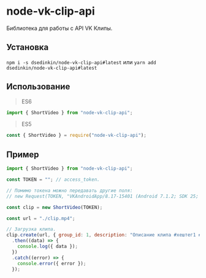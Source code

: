 # node-vk-clip-api

Библиотека для работы с API VK Клипы.

## Установка

`npm i -s dsedinkin/node-vk-clip-api#latest` или `yarn add dsedinkin/node-vk-clip-api#latest`

## Использование

> ES6

```js
import { ShortVideo } from "node-vk-clip-api";
```

> ES5

```js
const { ShortVideo } = require("node-vk-clip-api");
```

## Пример

```js
import { ShortVideo } from "node-vk-clip-api";

const TOKEN = ""; // access_token.

// Помимо токена можно передавать другие поля:
// new Request(TOKEN, "VKAndroidApp/8.17-15401 (Android 7.1.2; SDK 25; armeabi-v7a; google G011A; zh; 1280x720)");

const clip = new ShortVideo(TOKEN);

const url = "./clip.mp4";

// Загрузка клипа.
clip.create(url, { group_id: 1, description: "Описание клипа #хештег1 #хештег2", wallpost: 1 })
  .then((data) => {
    console.log({ data });
  })
  .catch((error) => {
    console.error({ error });
  });
```

